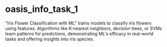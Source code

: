 # oasis_info_task_1
"Iris Flower Classification with ML" trains models to classify iris flowers using features. Algorithms like K-nearest neighbors, decision trees, or SVMs learn patterns for predictions, demonstrating ML's efficacy in real-world tasks and offering insights into iris species.
